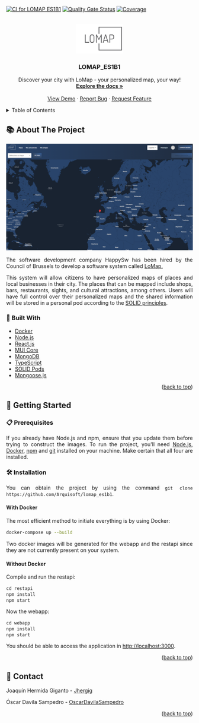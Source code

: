 <a name="readme-top"></a>

<!-- PROJECT SHIELDS -->
[![CI for LOMAP ES1B1](https://github.com/Arquisoft/lomap_es1b1/actions/workflows/lomap_es1b1.yml/badge.svg)](https://github.com/Arquisoft/lomap_es1b1/actions/workflows/lomap_es1b1.yml)
[![Quality Gate Status](https://sonarcloud.io/api/project_badges/measure?project=Arquisoft_lomap_es1b1&metric=alert_status)](https://sonarcloud.io/summary/new_code?id=Arquisoft_lomap_es1b1)
[![Coverage](https://codecov.io/gh/Arquisoft/lomap_es1b1/branch/master/graph/badge.svg?token=9oyu10S3qj)](https://codecov.io/gh/Arquisoft/lomap_es1b1)

<!-- PROJECT LOGO -->
<br />
<div align="center">
  <a href="https://github.com/Arquisoft/lomap_es1b1">
    <img src="https://github.com/Arquisoft/lomap_es1b/blob/develop/docs/images/logo-no-background.png" alt="Logo" height="80">
  </a>

<h3 align="center">LOMAP_ES1B1</h3>

  <p align="center">
    Discover your city with LoMap - your personalized map, your way!
    <br />
    <a href="https://arquisoft.github.io/lomap_es1b1/"><strong>Explore the docs »</strong></a>
    <br />
    <br />
    <a href="https://unioviedo-my.sharepoint.com/:v:/g/personal/uo284541_uniovi_es/Ea0yTK9QFEFOjYsVjp5XuTkB5WUYK4PkSSLV30f-czFW8g?e=aFCQLX">View Demo</a>
    ·
    <a href="https://github.com/Arquisoft/lomap_es1b1/issues">Report Bug</a>
    ·
    <a href="https://github.com/Arquisoft/lomap_es1b1/issues">Request Feature</a>
  </p>
</div>

<!-- TABLE OF CONTENTS -->
<details>
  <summary>Table of Contents</summary>
  <ol>
    <li>
      <a href="#-about-the-project">About The Project</a>
      <ul>
        <li><a href="#-built-with">Built With</a></li>
      </ul>
    </li>
    <li>
      <a href="#-getting-started">Getting Started</a>
      <ul>
        <li><a href="#-prerequisites">Prerequisites</a></li>
        <li><a href="#-installation">Installation</a></li>
      </ul>
    </li>
    <li><a href="#-contact">Contact</a></li>
  </ol>
</details>

<!-- ABOUT THE PROJECT -->
## 📚 About The Project

<a href="https://172.174.92.197">![LOMAP_screenshot](https://github.com/Arquisoft/lomap_es1b1/blob/develop/docs/images/screenshot.png)</a>
<p align="justify">The software development company HappySw has been hired by the Council of Brussels to develop a software system called <a href="https://arquisoft.github.io/course2223/labAssignmentDescription.html">LoMap.</a></p>
<p align="justify">This system will allow citizens to have personalized maps of places and local businesses in their city. The places that can be mapped include shops, bars, restaurants, sights, and cultural attractions, among others. Users will have full control over their personalized maps and the shared information will be stored in a personal pod according to the <a href="https://solidproject.org/">SOLID principles</a>.</p>

### 🚧 Built With
* [Docker](https://www.docker.com/)
* [Node.js](https://nodejs.org/es/)
* [React.js](https://reactjs.org/)
* [MUI Core](https://mui.com/)
* [MongoDB](https://www.mongodb.com/)
* [TypeScript](https://www.typescriptlang.org/)
* [SOLID Pods](https://solidproject.org/)
* [Mongoose.js](https://mongoosejs.com/)

<p align="right">(<a href="#readme-top">back to top</a>)</p>

<!-- GETTING STARTED -->
## 🦶 Getting Started
### 📋 Prerequisites

<p align="justify">If you already have Node.js and npm, ensure that you update them before trying to construct the images. To run the project, you'll need <a href="https://nodejs.org/en/download">Node.js</a>, <a href="https://www.docker.com/">Docker</a>, <a href="https://docs.npmjs.com/downloading-and-installing-node-js-and-npm">npm</a> and <a href="https://git-scm.com/downloads">git</a> installed on your machine. Make certain that all four are installed.</p>

### 🛠 Installation
<p align="justify">You can obtain the project by using the command <code>git clone https://github.com/Arquisoft/lomap_es1b1</code>.</p>

#### With Docker
<p align="justify">The most efficient method to initiate everything is by using Docker:</p>

```sh
docker-compose up --build
```
<p align="justify">Two docker images will be generated for the webapp and the restapi since they are not currently present on your system.</p>

#### Without Docker
<p align="justify">Compile and run the restapi:</p>

```shell
cd restapi
npm install
npm start
```

<p align="justify">Now the webapp:</p>

```shell
cd webapp
npm install
npm start
```

You should be able to access the application in [http://localhost:3000](http://localhost:3000).

<p align="right">(<a href="#readme-top">back to top</a>)</p>

<!-- CONTACT -->
## 📮 Contact
Joaquín Hermida Giganto - [Jhergig](https://github.com/Jhergig)

Óscar Davila Sampedro - [OscarDavilaSampedro](https://github.com/OscarDavilaSampedro)

<p align="right">(<a href="#readme-top">back to top</a>)</p>
